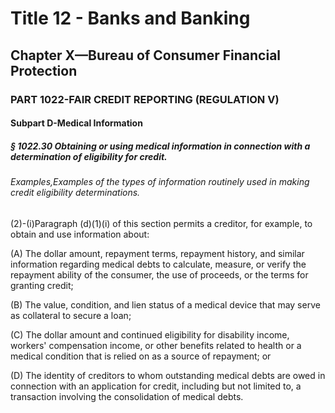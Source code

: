 
# Title 12 - Banks and Banking
## Chapter X—Bureau of Consumer Financial Protection
### PART 1022-FAIR CREDIT REPORTING (REGULATION V)
#### Subpart D-Medical Information
##### § 1022.30 Obtaining or using medical information in connection with a determination of eligibility for credit.
###### Examples,Examples of the types of information routinely used in making credit eligibility determinations.

(2)-(i)Paragraph (d)(1)(i) of this section permits a creditor, for example, to obtain and use information about:

(A) The dollar amount, repayment terms, repayment history, and similar information regarding medical debts to calculate, measure, or verify the repayment ability of the consumer, the use of proceeds, or the terms for granting credit;

(B) The value, condition, and lien status of a medical device that may serve as collateral to secure a loan;

(C) The dollar amount and continued eligibility for disability income, workers' compensation income, or other benefits related to health or a medical condition that is relied on as a source of repayment; or

(D) The identity of creditors to whom outstanding medical debts are owed in connection with an application for credit, including but not limited to, a transaction involving the consolidation of medical debts.
